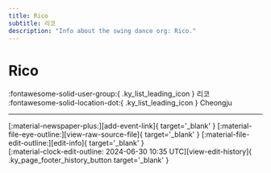 ```yaml
---
title: Rico
subtitle: 리코
description: "Info about the swing dance org: Rico."
---
```


# Rico

:fontawesome-solid-user-group:{ .ky_list_leading_icon } 리코  
:fontawesome-solid-location-dot:{ .ky_list_leading_icon } Cheongju  


---

<div class="ky_page_footer" markdown>
<div class="ky_page_footer_trailing" markdown="span">
[:material-newspaper-plus:][add-event-link]{ target='_blank' }
[:material-file-eye-outline:][view-raw-source-file]{ target='_blank' }
[:material-file-edit-outline:][edit-info]{ target='_blank' }
</div>
<div class="ky_page_footer_leading" markdown="span">
[:material-clock-edit-outline: 2024-06-30 10:35 UTC][view-edit-history]{ .ky_page_footer_history_button target='_blank' }
</div>
</div>

[add-event-link]: https://github.com/swingdance/events/issues/new?assignees=&labels=add+event&projects=&template=02-add_entity.yml&title=%5Bkr%5D%20%3CName%3E&region=kr&province=Cheongju&city=Cheongju&org_id=rico "Add Event"
[view-raw-source-file]: https://github.com/swingdance/orgs/blob/main/kr/rico.json "View Raw Source File"
[edit-info]: https://github.com/swingdance/orgs/issues/new?assignees=&labels=update+org&projects=&template=03-update_entity.yml&title=%5Bkr%5D%20Rico&region=kr&id=rico&name=Rico "Edit Info"

[view-edit-history]: https://github.com/swingdance/orgs/commits/main/kr/rico.json "View Edit History"
